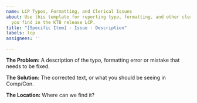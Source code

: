 ```yaml
---
name: LCP Typos, Formatting, and Clerical Issues
about: Use this template for reporting typo, formatting, and other clerical issues
  you find in the KTB release LCP.
title: "[Specific Item] - Issue - Description"
labels: lcp
assignees: ''

---
```


**The Problem:**
A description of the typo, formatting error or mistake that needs to be fixed.

**The Solution:**
The corrected text, or what you should be seeing in Comp/Con.

**The Location:**
Where can we find it?
